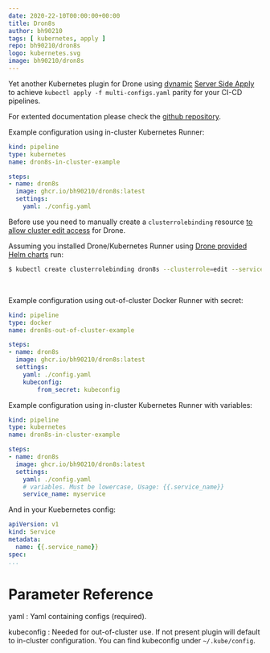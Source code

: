 ```yaml
---
date: 2020-22-10T00:00:00+00:00
title: Dron8s 
author: bh90210
tags: [ kubernetes, apply ]
repo: bh90210/dron8s
logo: kubernetes.svg
image: bh90210/dron8s
---
```

Yet another Kubernetes plugin for Drone using [dynamic](https://pkg.go.dev/k8s.io/client-go@v0.19.2/dynamic) [Server Side Apply](https://kubernetes.io/docs/reference/using-api/api-concepts/#server-side-apply) to achieve `kubectl apply -f multi-configs.yaml` parity for your CI-CD pipelines.

For extented documentation please check the [github repository](https://github.com/bh90210/dron8s).

Example configuration using in-cluster Kubernetes Runner:
```yaml
kind: pipeline
type: kubernetes
name: dron8s-in-cluster-example

steps:
- name: dron8s
  image: ghcr.io/bh90210/dron8s:latest
  settings:
    yaml: ./config.yaml
```

Before use you need to manually create a `clusterrolebinding` resource [to allow cluster edit access](https://kubernetes.io/docs/reference/access-authn-authz/rbac/) for Drone.

Assuming you installed Drone/Kubernetes Runner using [Drone provided Helm charts](https://github.com/drone/charts/tree/master/charts) run:
```bash
$ kubectl create clusterrolebinding dron8s --clusterrole=edit --serviceaccount=drone:default --namespace=drone
```
<br />

Example configuration using out-of-cluster Docker Runner with secret:
```yaml
kind: pipeline
type: docker
name: dron8s-out-of-cluster-example

steps:
- name: dron8s
  image: ghcr.io/bh90210/dron8s:latest
  settings:
    yaml: ./config.yaml
    kubeconfig:
        from_secret: kubeconfig
```

Example configuration using in-cluster Kubernetes Runner with variables:
```yaml
kind: pipeline
type: kubernetes
name: dron8s-in-cluster-example

steps:
- name: dron8s
  image: ghcr.io/bh90210/dron8s:latest
  settings:
    yaml: ./config.yaml
    # variables. Must be lowercase, Usage: {{.service_name}}
    service_name: myservice
```
And in your Kuebernetes config:
```yaml
apiVersion: v1
kind: Service
metadata:
  name: {{.service_name}}
spec:
...
```

# Parameter Reference

yaml
: Yaml containing configs (required).

kubeconfig
: Needed for out-of-cluster use. If not present plugin will default to in-cluster configuration. You can find kubeconfig under `~/.kube/config`.